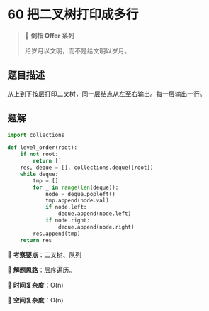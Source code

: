 # 60 把二叉树打印成多行

> 🌟 **剑指 Offer 系列**
>
> 给岁月以文明，而不是给文明以岁月。

## 题目描述

从上到下按层打印二叉树，同一层结点从左至右输出。每一层输出一行。

## 题解

```python
import collections

def level_order(root):
    if not root:
        return []
    res, deque = [], collections.deque([root])
    while deque:
        tmp = []
        for _ in range(len(deque)):
            node = deque.popleft()
            tmp.append(node.val)
            if node.left:
                deque.append(node.left)
            if node.right:
                deque.append(node.right)
        res.append(tmp)
    return res
```

🍥 **考察要点**：二叉树、队列

🍬 **解题思路**：层序遍历。

🍉 **时间复杂度**：O(n)

🍭 **空间复杂度**：O(n)
